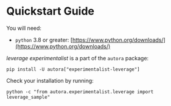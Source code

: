 # Quickstart Guide

You will need:

- `python` 3.8 or greater: [https://www.python.org/downloads/](https://www.python.org/downloads/)

*leverage experimentalist* is a part of the `autora` package:

```shell
pip install -U autora["experimentalist-leverage"]
```


Check your installation by running:
```shell
python -c "from autora.experimentalist.leverage import leverage_sample"
```
